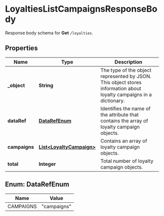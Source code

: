 

# LoyaltiesListCampaignsResponseBody

Response body schema for **Get** `/loyalties`.

## Properties

| Name | Type | Description |
|------------ | ------------- | ------------- |
|**_object** | **String** | The type of the object represented by JSON. This object stores information about loyalty campaigns in a dictionary. |
|**dataRef** | [**DataRefEnum**](#DataRefEnum) | Identifies the name of the attribute that contains the array of loyalty campaign objects. |
|**campaigns** | [**List&lt;LoyaltyCampaign&gt;**](LoyaltyCampaign.md) | Contains an array of loyalty campaign objects. |
|**total** | **Integer** | Total number of loyalty campaign objects. |



## Enum: DataRefEnum

| Name | Value |
|---- | -----|
| CAMPAIGNS | &quot;campaigns&quot; |



